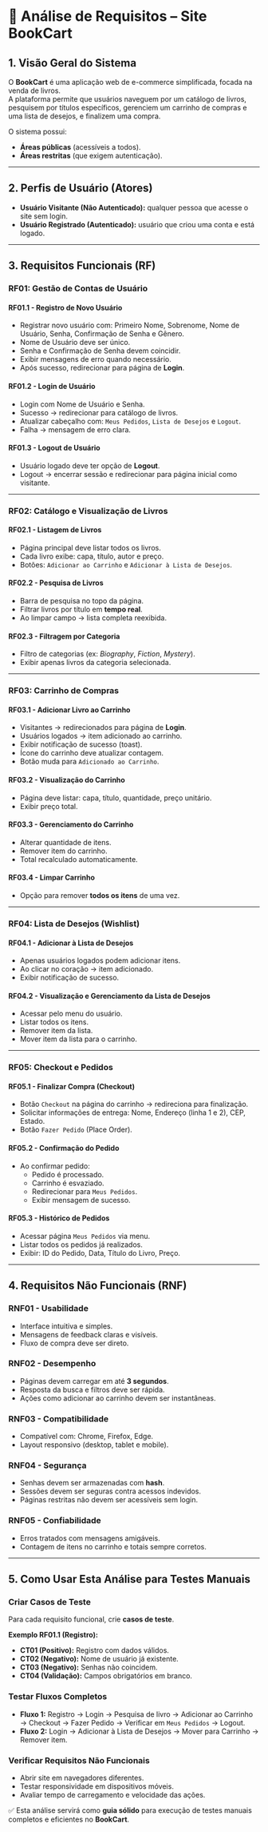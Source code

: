 # 📖 Análise de Requisitos – Site BookCart

## 1. Visão Geral do Sistema
O **BookCart** é uma aplicação web de e-commerce simplificada, focada na venda de livros.  
A plataforma permite que usuários naveguem por um catálogo de livros, pesquisem por títulos específicos, gerenciem um carrinho de compras e uma lista de desejos, e finalizem uma compra.  

O sistema possui:  
- **Áreas públicas** (acessíveis a todos).  
- **Áreas restritas** (que exigem autenticação).  

---

## 2. Perfis de Usuário (Atores)
- **Usuário Visitante (Não Autenticado):** qualquer pessoa que acesse o site sem login.  
- **Usuário Registrado (Autenticado):** usuário que criou uma conta e está logado.  

---

## 3. Requisitos Funcionais (RF)

### **RF01: Gestão de Contas de Usuário**
#### RF01.1 - Registro de Novo Usuário
- Registrar novo usuário com: Primeiro Nome, Sobrenome, Nome de Usuário, Senha, Confirmação de Senha e Gênero.  
- Nome de Usuário deve ser único.  
- Senha e Confirmação de Senha devem coincidir.  
- Exibir mensagens de erro quando necessário.  
- Após sucesso, redirecionar para página de **Login**.  

#### RF01.2 - Login de Usuário
- Login com Nome de Usuário e Senha.  
- Sucesso → redirecionar para catálogo de livros.  
- Atualizar cabeçalho com: `Meus Pedidos`, `Lista de Desejos` e `Logout`.  
- Falha → mensagem de erro clara.  

#### RF01.3 - Logout de Usuário
- Usuário logado deve ter opção de **Logout**.  
- Logout → encerrar sessão e redirecionar para página inicial como visitante.  

---

### **RF02: Catálogo e Visualização de Livros**
#### RF02.1 - Listagem de Livros
- Página principal deve listar todos os livros.  
- Cada livro exibe: capa, título, autor e preço.  
- Botões: `Adicionar ao Carrinho` e `Adicionar à Lista de Desejos`.  

#### RF02.2 - Pesquisa de Livros
- Barra de pesquisa no topo da página.  
- Filtrar livros por título em **tempo real**.  
- Ao limpar campo → lista completa reexibida.  

#### RF02.3 - Filtragem por Categoria
- Filtro de categorias (ex: *Biography*, *Fiction*, *Mystery*).  
- Exibir apenas livros da categoria selecionada.  

---

### **RF03: Carrinho de Compras**
#### RF03.1 - Adicionar Livro ao Carrinho
- Visitantes → redirecionados para página de **Login**.  
- Usuários logados → item adicionado ao carrinho.  
- Exibir notificação de sucesso (toast).  
- Ícone do carrinho deve atualizar contagem.  
- Botão muda para `Adicionado ao Carrinho`.  

#### RF03.2 - Visualização do Carrinho
- Página deve listar: capa, título, quantidade, preço unitário.  
- Exibir preço total.  

#### RF03.3 - Gerenciamento do Carrinho
- Alterar quantidade de itens.  
- Remover item do carrinho.  
- Total recalculado automaticamente.  

#### RF03.4 - Limpar Carrinho
- Opção para remover **todos os itens** de uma vez.  

---

### **RF04: Lista de Desejos (Wishlist)**
#### RF04.1 - Adicionar à Lista de Desejos
- Apenas usuários logados podem adicionar itens.  
- Ao clicar no coração → item adicionado.  
- Exibir notificação de sucesso.  

#### RF04.2 - Visualização e Gerenciamento da Lista de Desejos
- Acessar pelo menu do usuário.  
- Listar todos os itens.  
- Remover item da lista.  
- Mover item da lista para o carrinho.  

---

### **RF05: Checkout e Pedidos**
#### RF05.1 - Finalizar Compra (Checkout)
- Botão `Checkout` na página do carrinho → redireciona para finalização.  
- Solicitar informações de entrega: Nome, Endereço (linha 1 e 2), CEP, Estado.  
- Botão `Fazer Pedido` (Place Order).  

#### RF05.2 - Confirmação do Pedido
- Ao confirmar pedido:  
  - Pedido é processado.  
  - Carrinho é esvaziado.  
  - Redirecionar para `Meus Pedidos`.  
  - Exibir mensagem de sucesso.  

#### RF05.3 - Histórico de Pedidos
- Acessar página `Meus Pedidos` via menu.  
- Listar todos os pedidos já realizados.  
- Exibir: ID do Pedido, Data, Título do Livro, Preço.  

---

## 4. Requisitos Não Funcionais (RNF)

### RNF01 - Usabilidade
- Interface intuitiva e simples.  
- Mensagens de feedback claras e visíveis.  
- Fluxo de compra deve ser direto.  

### RNF02 - Desempenho
- Páginas devem carregar em até **3 segundos**.  
- Resposta da busca e filtros deve ser rápida.  
- Ações como adicionar ao carrinho devem ser instantâneas.  

### RNF03 - Compatibilidade
- Compatível com: Chrome, Firefox, Edge.  
- Layout responsivo (desktop, tablet e mobile).  

### RNF04 - Segurança
- Senhas devem ser armazenadas com **hash**.  
- Sessões devem ser seguras contra acessos indevidos.  
- Páginas restritas não devem ser acessíveis sem login.  

### RNF05 - Confiabilidade
- Erros tratados com mensagens amigáveis.  
- Contagem de itens no carrinho e totais sempre corretos.  

---

## 5. Como Usar Esta Análise para Testes Manuais

### Criar Casos de Teste
Para cada requisito funcional, crie **casos de teste**.

**Exemplo RF01.1 (Registro):**  
- **CT01 (Positivo):** Registro com dados válidos.  
- **CT02 (Negativo):** Nome de usuário já existente.  
- **CT03 (Negativo):** Senhas não coincidem.  
- **CT04 (Validação):** Campos obrigatórios em branco.  

### Testar Fluxos Completos
- **Fluxo 1:** Registro → Login → Pesquisa de livro → Adicionar ao Carrinho → Checkout → Fazer Pedido → Verificar em `Meus Pedidos` → Logout.  
- **Fluxo 2:** Login → Adicionar à Lista de Desejos → Mover para Carrinho → Remover item.  

### Verificar Requisitos Não Funcionais
- Abrir site em navegadores diferentes.  
- Testar responsividade em dispositivos móveis.  
- Avaliar tempo de carregamento e velocidade das ações.  


✅ Esta análise servirá como **guia sólido** para execução de testes manuais completos e eficientes no **BookCart**.

